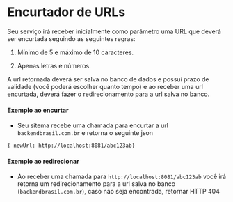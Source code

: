 Encurtador de URLs
===========================

Seu serviço irá receber inicialmente como parâmetro uma URL que deverá ser encurtada seguindo as seguintes regras:

1. Mínimo de 5 e máximo de 10 caracteres.

2. Apenas letras e números. 

A url retornada deverá ser salva no banco de dados e possui prazo de validade (você poderá escolher quanto tempo) e ao receber uma url encurtada, deverá fazer o redirecionamento para a url salva no banco.

#### Exemplo ao encurtar
- Seu sitema recebe uma chamada para encurtar a url `backendbrasil.com.br` e retorna o seguinte json

``` { newUrl: http://localhost:8081/abc123ab} ```

#### Exemplo ao redirecionar
- Ao receber uma chamada para `http://localhost:8081/abc123ab` você irá retorna um redirecionamento para a url salva no banco (`backendbrasil.com.br`), caso não seja encontrada, retornar HTTP 404